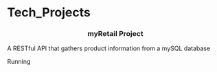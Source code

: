 # Tech_Projects

<h3 align="center">myRetail Project </h3>


A RESTful API that gathers product information from a mySQL database


Running 
